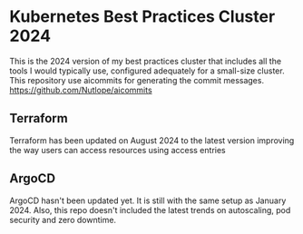 # Kubernetes Best Practices Cluster 2024
This is the 2024 version of my best practices cluster that includes all the tools I would typically use, configured adequately for a small-size cluster.
This repository use aicommits for generating the commit messages. https://github.com/Nutlope/aicommits

## Terraform
Terraform has been updated on August 2024 to the latest version improving the way users can access resources using access entries

## ArgoCD
ArgoCD hasn't been updated yet. It is still with the same setup as January 2024. Also, this repo doesn't included the latest trends on autoscaling, pod security and zero downtime.
